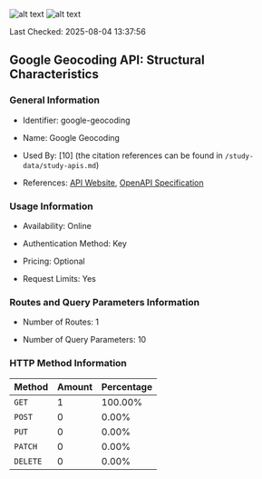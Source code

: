 ![alt text](https://img.shields.io/badge/OpenAPI_Specification-Valid-brightgreen.svg) ![alt text](https://img.shields.io/badge/Server_URL-Valid-brightgreen.svg) 

Last Checked: 2025-08-04 13:37:56

## Google Geocoding API: Structural Characteristics

### General Information

- Identifier: google-geocoding

- Name: Google Geocoding

- Used By: [10] (the citation references can be found in `/study-data/study-apis.md`)

- References: [API Website](https://developers.google.com/maps/documentation/geocoding), [OpenAPI Specification](https://www.postman.com/google-maps-platform/google-maps-platform/collection/c4xo2u9/google-maps-platform-core-apis)

### Usage Information

- Availability: Online

- Authentication Method: Key

- Pricing: Optional

- Request Limits: Yes

### Routes and Query Parameters Information

- Number of Routes: 1

- Number of Query Parameters: 10

### HTTP Method Information

| Method | Amount | Percentage |
|--------|--------|------------|
| `GET` | 1 | 100.00% |
| `POST` | 0 | 0.00% |
| `PUT` | 0 | 0.00% |
| `PATCH` | 0 | 0.00% |
| `DELETE` | 0 | 0.00% |
